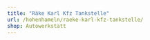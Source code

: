 ```yaml
---
title: "Räke Karl Kfz Tankstelle"
url: /hohenhameln/raeke-karl-kfz-tankstelle/
shop: Autowerkstatt
---
```

